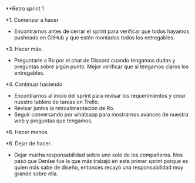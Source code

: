 **Retro sprint 1

*1. Comenzar a hacer
- Encontrarnos antes de cerrar el sprint para verificar que todos hayamos pusheado en GitHub y que estén montados todos los entregables.

*3. Hacer más.
- Preguntarle a Ro por el chat de Discord cuando tengamos dudas y preguntas sobre algún punto. Mejor verificar que sí tengamos claros los entregables.

*4. Continuar haciendo
- Encontrarnos al inicio del sprint para revisar los requerimientos y crear nuestro tablero de tareas en Trello.
- Revisar juntos la retroalimentación de Ro.
- Seguir conversando por whatsapp para mostrarnos avances de nuestra web y preguntas que tengamos.

*6. Hacer menos.

*8. Dejar de hacer.
- Dejar mucha responsabilidad sobre uno solo de los compañeros. Nos pasó que Denise fue la que más trabajó en este primer sprint porque es quien más sabe de diseño, entonces recayó una responsabilidad muy grande sobre ella.
